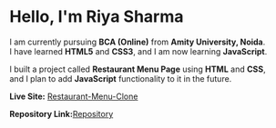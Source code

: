 
# Hello, I'm Riya Sharma

I am currently pursuing **BCA (Online)** from **Amity University, Noida**.  
I have learned **HTML5** and **CSS3**, and I am now learning **JavaScript**.

I built a project called **Restaurant Menu Page** using **HTML** and **CSS**,  
and I plan to add **JavaScript** functionality to it in the future.

 **Live Site:** [Restaurant-Menu-Clone](https://RiyaSharma-dev.github.io/Restaurant-Menu-Clone/)
 
 **Repository Link:**[Repository ](https://github.com/RiyaSharma-dev/Restaurant-Menu-Clone)